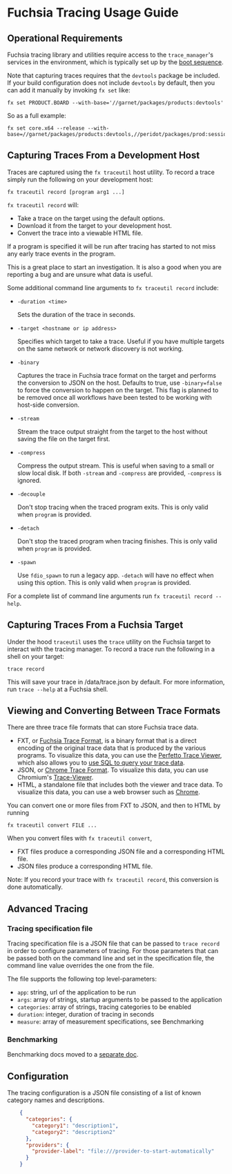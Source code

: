 # Fuchsia Tracing Usage Guide

## Operational Requirements

Fuchsia tracing library and utilities require access to the `trace_manager`'s
services in the environment, which is typically set up by the
[boot sequence](/docs/concepts/framework/boot_sequence.md).

Note that capturing traces requires that the `devtools` package be included. If your build
configuration does not include `devtools` by default, then you can add it manually by invoking
`fx set` like:

```{shell}
fx set PRODUCT.BOARD --with-base='//garnet/packages/products:devtools'
```

So as a full example:

```{shell}
fx set core.x64 --release --with-base=//garnet/packages/products:devtools,//peridot/packages/prod:sessionctl'
```

## Capturing Traces From a Development Host

Traces are captured using the `fx traceutil` host utility. To record a trace
simply run the following on your development host:

```{shell}
fx traceutil record [program arg1 ...]
```

`fx traceutil record` will:

 * Take a trace on the target using the default options.
 * Download it from the target to your development host.
 * Convert the trace into a viewable HTML file.

If a program is specified it will be run after tracing has started to not
miss any early trace events in the program.

This is a great place to start an investigation. It is also a good when you
are reporting a bug and are unsure what data is useful.

Some additional command line arguments to `fx traceutil record` include:

 * `-duration <time>`

   Sets the duration of the trace in seconds.

 * `-target <hostname or ip address>`

   Specifies which target to take a trace. Useful if you have multiple
   targets on the same network or network discovery is not working.

 * `-binary`

   Captures the trace in Fuchsia trace format on the target and performs
   the conversion to JSON on the host. Defaults to true, use
   `-binary=false` to force the conversion to happen on the target.
   This flag is planned to be removed once all workflows have been tested to be
   working with host-side conversion.

 * `-stream`

   Stream the trace output straight from the target to the host without
   saving the file on the target first.

 * `-compress`

   Compress the output stream. This is useful when saving to a small or slow
   local disk. If both `-stream` and `-compress` are provided, `-compress`
   is ignored.

 * `-decouple`

   Don't stop tracing when the traced program exits.
   This is only valid when `program` is provided.

 * `-detach`

   Don't stop the traced program when tracing finishes.
   This is only valid when `program` is provided.

 * `-spawn`

   Use `fdio_spawn` to run a legacy app.
   `-detach` will have no effect when using this option.
   This is only valid when `program` is provided.

For a complete list of command line arguments run `fx traceutil record --help`.

## Capturing Traces From a Fuchsia Target

Under the hood `traceutil` uses the `trace` utility on the Fuchsia
target to interact with the tracing manager. To record a trace run the
following in a shell on your target:

```{shell}
trace record
```

This will save your trace in /data/trace.json by default. For more information,
run `trace --help` at a Fuchsia shell.

## Viewing and Converting Between Trace Formats

There are three trace file formats that can store Fuchsia trace data.

 * FXT, or [Fuchsia Trace Format](trace-format/README.md), is a binary format
   that is a direct encoding of the original trace data that is produced by
   the various programs. To visualize this data, you can use the
   [Perfetto Trace Viewer](https://ui.perfetto.dev), which also allows you to
   [use SQL to query your trace
   data](https://www.perfetto.dev/#/trace-processor.md).
 * JSON, or
   [Chrome Trace Format](https://docs.google.com/document/d/1CvAClvFfyA5R-PhYUmn5OOQtYMH4h6I0nSsKchNAySU/edit).
   To visualize this data, you can use Chromium's
   [Trace-Viewer](https://github.com/catapult-project/catapult/tree/master/tracing).
 * HTML, a standalone file that includes both the viewer and trace data. To
   visualize this data, you can use a web browser such as
   [Chrome](https://google.com/chrome).

You can convert one or more files from FXT to JSON, and then to HTML by running

```{shell}
fx traceutil convert FILE ...
```

When you convert files with `fx traceutil convert`,

 * FXT files produce a corresponding JSON file and a corresponding HTML file.
 * JSON files produce a corresponding HTML file.

Note: If you record your trace with `fx traceutil record`, this conversion is
done automatically.

## Advanced Tracing

### Tracing specification file

Tracing specification file is a JSON file that can be passed to `trace record`
in order to configure parameters of tracing. For those parameters that can be
passed both on the command line and set in the specification file, the command
line value overrides the one from the file.

The file supports the following top level-parameters:

 - `app`: string, url of the application to be run
 - `args`: array of strings, startup arguments to be passed to the application
 - `categories`: array of strings, tracing categories to be enabled
 - `duration`: integer, duration of tracing in seconds
 - `measure`: array of measurement specifications, see Benchmarking

### Benchmarking

Benchmarking docs moved to a [separate doc](
/docs/development/benchmarking/trace_based_benchmarking.md).

## Configuration

The tracing configuration is a JSON file consisting of a list of known
category names and descriptions.

```json
    {
      "categories": {
        "category1": "description1",
        "category2": "description2"
      },
      "providers": {
        "provider-label": "file:///provider-to-start-automatically"
      }
    }
```
